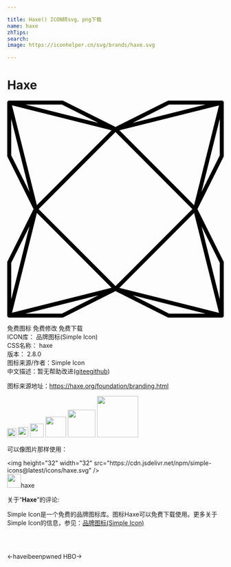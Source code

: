 ```yaml
---

title: Haxe() ICON转svg、png下载
name: haxe
zhTips: 
search: 
image: https://iconhelper.cn/svg/brands/haxe.svg

---
```


# Haxe  <small style="font-size: 60%;font-weight: 100"></small>

<div id="svg" class="svg-wrap">
<svg role="img" viewBox="0 0 24 24" xmlns="http://www.w3.org/2000/svg"><title>Haxe icon</title><path d="M23.784 0a.221.221 0 0 0-.043.003h-5.853a.221.221 0 0 0-.1.023L12 2.918 6.21.026a.221.221 0 0 0-.098-.023H.238a.221.221 0 0 0-.026 0 .221.221 0 0 0-.21.256v5.853a.221.221 0 0 0 .024.1l2.894 5.785L.026 17.79a.221.221 0 0 0-.024.099v5.84a.221.221 0 0 0 .002.078.221.221 0 0 0 .253.19h5.855a.221.221 0 0 0 .099-.023L12 21.076l5.789 2.898a.221.221 0 0 0 .099.023h5.877a.221.221 0 0 0 .232-.257V17.89a.221.221 0 0 0-.023-.1l-2.895-5.792 2.895-5.786a.221.221 0 0 0 .023-.099V.267a.221.221 0 0 0-.005-.098.221.221 0 0 0-.208-.169zM2.022.445H6.06l4.038 2.017zm15.918 0h4.038l-8.075 2.017zM.528.528l11.039 2.76-8.28 8.275-.238-.953zM23.47.535l-2.76 11.031-8.277-8.279zm.084 1.487V6.06l-2.019 4.035zm-23.11.003L2.29 9.398l.175.7L.445 6.06zM12 3.48L20.52 12l-8.517 8.516-8.241-8.234L3.48 12zm8.712 8.952l.088.351 2.672 10.688-11.04-2.76zm-17.424 0l8.274 8.274L.531 23.46l.266-1.065zm18.247 1.466l2.02 4.042v4.027zm-19.07 0l-2.02 8.08v-4.038zm7.626 7.638l-4.032 2.018H2.02zm3.818 0l8.071 2.018h-4.04z"/></svg>
</div>
<detail full-name='haxe'></detail>

<div class="detail-page">
<p>
<span><span class="badge-success badge">免费图标</span> <span class="badge-success badge">免费修改</span>  <span class="badge-success badge">免费下载</span> </span>
<br/>
<span>
ICON库：
<span class="badge-secondary badge">品牌图标(Simple Icon)</span> 
</span>
<br/>
<span>
CSS名称：
<span class="badge-secondary badge">haxe</span> 
</span>

<br/>
<span>
版本：
<span class="badge-secondary badge">2.8.0</span> 
</span>
<br/>
<span>图标来源/作者：<span class="badge-light badge">Simple Icon</span></span> 
<br/>
<span class="zh-detail">中文描述：暂无<span class="help-link"><span>帮助改进</span>(<a href="https://gitee.com/liuwave/icon-helper/edit/master/json/brands/haxe.json" target="_blank" rel="noopener noreferrer">gitee</a><a href="https://github.com/liuwave/icon-helper/edit/master/json/brands/haxe.json" target="_blank" rel="noopener noreferrer">github</a></span>)</span><br/>
</p>
</div><div class="description description alert alert-light"><p>图标来源地址：<a href="https://haxe.org/foundation/branding.html" target="_blank" rel="noopener noreferrer">https://haxe.org/foundation/branding.html</a></p></div>
<div class="alert alert-dark">
<img height="21" width="21" src="https://cdn.jsdelivr.net/npm/simple-icons@latest/icons/haxe.svg" />
<img height="24" width="24" src="https://cdn.jsdelivr.net/npm/simple-icons@latest/icons/haxe.svg" />
<img height="32" width="32" src="https://cdn.jsdelivr.net/npm/simple-icons@latest/icons/haxe.svg" />
<img height="48" width="48" src="https://cdn.jsdelivr.net/npm/simple-icons@latest/icons/haxe.svg" />
<img height="64" width="64" src="https://cdn.jsdelivr.net/npm/simple-icons@latest/icons/haxe.svg" />
<img height="96" width="96" src="https://cdn.jsdelivr.net/npm/simple-icons@latest/icons/haxe.svg" />

</div>
<div>
  <p>可以像图片那样使用：    
  </p>
  <div class="alert alert-primary" style="font-size: 14px">
    &lt;img height="32" width="32" src="https://cdn.jsdelivr.net/npm/simple-icons@latest/icons/haxe.svg" /&gt;
    <copy-btn content='<img height="32" width="32" src="https://cdn.jsdelivr.net/npm/simple-icons@latest/icons/haxe.svg" />'></copy-btn>
  </div>
  <div class="alert alert-secondary">
    <img height="32" width="32" src="https://cdn.jsdelivr.net/npm/simple-icons@latest/icons/haxe.svg" />haxe
    <copy-btn content="haxe" btn-title="复制图标名称"></copy-btn>
  </div>
</div>
<div class="icon-detail__container">
<p>关于“<b>Haxe</b>”的评论:</p>
</div>
<Vssue title="关于“Haxe”的评论" />
<div><p>Simple Icon是一个免费的品牌图标库。图标Haxe可以免费下载使用。更多关于  Simple Icon的信息，参见：<a target="_blank" href="https://iconhelper.cn/brands.html">品牌图标(Simple Icon)</a>
</p></div>


<div style="padding:2rem 0 " class="page-nav"><p class="inner"><span class="prev">←<router-link to="/icon/haveibeenpwned.html">haveibeenpwned</router-link></span> <span class="next"><router-link to="/icon/hbo.html">HBO</router-link>→</span></p></div>
